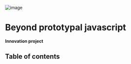 ![image](https://user-images.githubusercontent.com/29042646/134084711-3478fcaa-2717-459e-8b71-755bab5ab6f5.png)

# Beyond prototypal javascript
**Innovation project**
## Table of contents
